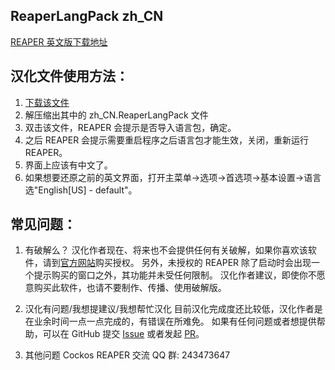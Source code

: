 ## ReaperLangPack zh_CN
[REAPER 英文版下载地址](https://www.reaper.fm/)

## 汉化文件使用方法：
1. [下载该文件](https://github.com/REAPER-CN/ReaperLangPack-zh_CN/archive/master.zip)
2. 解压缩出其中的 zh_CN.ReaperLangPack 文件
3. 双击该文件，REAPER 会提示是否导入语言包，确定。
4. 之后 REAPER 会提示需要重启程序之后语言包才能生效，关闭，重新运行 REAPER。
5. 界面上应该有中文了。
6. 如果想要还原之前的英文界面，打开主菜单->选项->首选项->基本设置->语言选"English[US] - default"。

## 常见问题：

1. 有破解么？
汉化作者现在、将来也不会提供任何有关破解，如果你喜欢该软件，请到[官方网站](https://www.reaper.fm/)购买授权。
另外，未授权的 REAPER 除了启动时会出现一个提示购买的窗口之外，其功能并未受任何限制。
汉化作者建议，即使你不愿意购买此软件，也请不要制作、传播、使用破解版。

2. 汉化有问题/我想提建议/我想帮忙汉化
目前汉化完成度还比较低，汉化作者是在业余时间一点一点完成的，有错误在所难免。
如果有任何问题或者想提供帮助，可以在 GitHub 提交 [Issue](https://github.com/REAPER-CN/ReaperLangPack-zh_CN/issues/new/choose/) 或者发起 [PR](https://github.com/REAPER-CN/ReaperLangPack-zh_CN/compare/)。

3. 其他问题
Cockos REAPER 交流 QQ 群: 243473647
